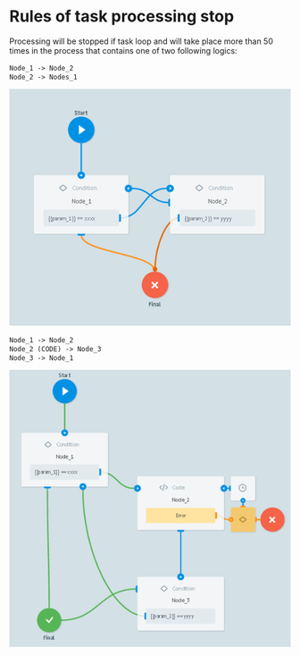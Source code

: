 # Rules of task processing stop

Processing will be stopped if task loop and will take place more than 50 times in the process that contains one of two following logics:

```
Node_1 -> Node_2
Node_2 -> Nodes_1
```
![stop_process](../img/process_and_state/stop_process_2.png)

```
Node_1 -> Node_2
Node_2 (CODE) -> Node_3
Node_3 -> Node_1
```
![stop_process_1](../img/process_and_state/stop_process_3.png)
